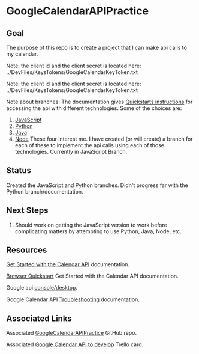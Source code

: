 # GoogleCalendarAPIPractice

## Goal
The purpose of this repo is to create a project that I can make api calls to my calendar.

Note: the client id and the client secret is located here:
../DevFiles/KeysTokens/GoogleCalendarKeyToken.txt

Note: the client id and the client secret is located here:
../DevFiles/KeysTokens/GoogleCalendarKeyToken.txt

Note about branches:
The documentation gives [Quickstarts instructions](https://developers.google.com/calendar/overview#quickstarts) for accessing the api with different technologies. Some of the choices are:
1. [JavaScript](https://developers.google.com/calendar/quickstart/js)
2. [Python](https://developers.google.com/calendar/quickstart/python)
3. [Java](https://developers.google.com/calendar/quickstart/java)
4. [Node](https://developers.google.com/calendar/quickstart/nodejs)
These four interest me. I have created (or will create) a branch for each of these to implement the api calls using each of those technologies.
Currently in JavaScript Branch.

## Status
Created the JavaScript and Python branches.
Didn't progress far with the Python branch/documentation.

## Next Steps
1. Should work on getting the JavaScript version to work before complicating matters by attempting to use Python, Java, Node, etc.

## Resources
[Get Started with the Calendar API](https://developers.google.com/calendar/overview) documentation.

[Browser Quickstart](https://developers.google.com/calendar/quickstart/js) Get Started with the Calendar API documentation.

Google api [console/desktop](https://console.developers.google.com/apis/dashboard?project=quickstart-1590505598568&authuser=0&pli=1).

Google Calendar API [Troubleshooting](https://developers.google.com/calendar/quickstart/js#troubleshooting) documentation.

## Associated Links
Associated [GoogleCalendarAPIPractice]( https://github.com/JamieBort/GoogleCalendarAPIPractice) GitHub repo.

Associated [Google Calendar API to develop](https://trello.com/c/m6f5DAMg/229-google-calendar-api-to-develop) Trello card.